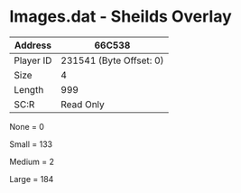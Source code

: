 
#  Images.dat - Sheilds Overlay
Address   | 66C538
----------|-------------
Player ID | 231541 (Byte Offset: 0)
Size 	  | 4
Length 	  | 999
SC:R      | Read Only

None = 0
Small = 133
Medium = 2
Large = 184
